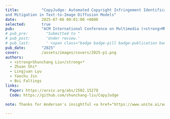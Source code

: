 ```yaml
---
title:          "CopyJudge: Automated Copyright Infringement Identification
and Mitigation in Text-to-Image Diffusion Models"
date:           2025-07-06 00:01:00 +0800
selected:       true
pub:            "ACM International Conference on Multimedia (<strong>MM</strong>)"
# pub_pre:        "Submitted to "
# pub_post:       'Under review.'
# pub_last:       ' <span class="badge badge-pill badge-publication badge-success">Spotlight</span>'
pub_date:       "2025"
cover:          /assets/images/covers/2025-p1.png
authors:
  - <strong>Shunchang Liu</strong>* 
  - Zhuan Shi*
  - Lingjuan Lyu
  - Yaochu Jin
  - Boi Faltings
links:
  Paper: https://arxiv.org/abs/2502.15278
  Code: https://github.com/shunchang-liu/CopyJudge

note: Thanks for Anderson's insightful <a href="https://www.unite.ai/automating-copyright-protection-in-ai-generated-images/" target="_blank">commentary</a> and sharing (<a href="https://blog.naver.com/kcc_press/223800260251?trackingCode=rss" target="_blank">1</a>, <a href="https://blog.naver.com/kcc_press/223911238484?trackingCode=rss" target="_blank">2</a>) by the Korea Copyright Commission.

---
```

